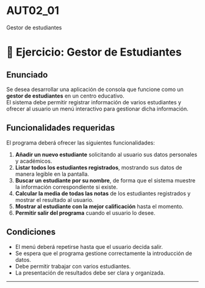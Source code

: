 # AUT02_01
Gestor de estudiantes

# 📝 Ejercicio: Gestor de Estudiantes

## Enunciado

Se desea desarrollar una aplicación de consola que funcione como un **gestor de estudiantes** en un centro educativo.  
El sistema debe permitir registrar información de varios estudiantes y ofrecer al usuario un menú interactivo para gestionar dicha información.

## Funcionalidades requeridas

El programa deberá ofrecer las siguientes funcionalidades:

1. **Añadir un nuevo estudiante** solicitando al usuario sus datos personales y académicos.  
2. **Listar todos los estudiantes registrados**, mostrando sus datos de manera legible en la pantalla.  
3. **Buscar un estudiante por su nombre**, de forma que el sistema muestre la información correspondiente si existe.  
4. **Calcular la media de todas las notas** de los estudiantes registrados y mostrar el resultado al usuario.  
5. **Mostrar al estudiante con la mejor calificación** hasta el momento.  
6. **Permitir salir del programa** cuando el usuario lo desee.  

## Condiciones

- El menú deberá repetirse hasta que el usuario decida salir.  
- Se espera que el programa gestione correctamente la introducción de datos.  
- Debe permitir trabajar con varios estudiantes.  
- La presentación de resultados debe ser clara y organizada.  

---
